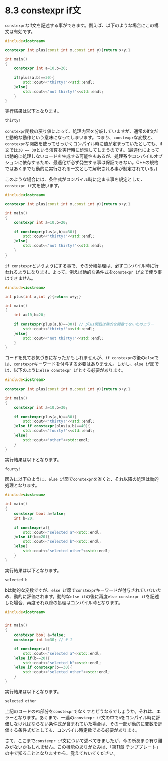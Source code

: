 # 8.3 constexpr if文

`constexpr`なif文を記述する事ができます。例えば、以下のような場合にこの構文は有効です。
```cpp
#include<iostream>

constexpr int plus(const int x,const int y){return x+y;}

int main()
{
	constexpr int a=10,b=20;
	
	if(plus(a,b)==30){
		std::cout<<"thirty!"<<std::endl;
	}else{
		std::cout<<"not thirty!"<<std::endl;
	}
}
```
実行結果は以下となります。
```cpp
thirty!
```
`constexpr`関数の戻り値によって、処理内容を分岐していますが、通常のif文だと動的な動作という意味になってしまいます。つまり、`constexpr`な変数と、`constexpr`な関数を使ってせっかくコンパイル時に値が定まっていたとしても、if文では`30 == 30`という演算を実行時に処理してしまうのです。(最適化によっては動的に処理しないコードを生成する可能性もあるが、処理系やコンパイルオプションに依存するため、最適化が必ず発生する事は保証できない。C++の規格ではあくまでも動的に実行される一文として解釈される事が制定されている。)

このような場合には、条件式がコンパイル時に定まる事を規定とした、`constexpr if`文を使います。
```cpp
#include<iostream>

constexpr int plus(const int x,const int y){return x+y;}

int main()
{
	constexpr int a=10,b=20;
	
	if constexpr(plus(a,b)==30){
		std::cout<<"thirty!"<<std::endl;
	}else{
		std::cout<<"not thirty!"<<std::endl;
	}
}
```
`if constexpr`というようにする事で、その分岐処理は、必ずコンパイル時に行われるようになります。よって、例えば動的な条件式を`constexpr if`文で使う事はできません。
```cpp
#include<iostream>

int plus(int x,int y){return x+y;}

int main()
{
	int a=10,b=20;
	
	if constexpr(plus(a,b)==30){ // plus関数は静的な関数でないためエラー
		std::cout<<"thirty!"<<std::endl;
	}else{
		std::cout<<"not thirty!"<<std::endl;
	}
}
```
コードを見てお気づきになったかもしれませんが、`if constexpr`の後の`else`では、`constexpr`キーワードを付与する必要はありません。しかし、`else if`節では、以下のように`else constexpr if`とする必要があります。
```cpp
#include<iostream>

constexpr int plus(const int x,const int y){return x+y;}

int main()
{
	constexpr int a=10,b=30;
	
	if constexpr(plus(a,b)==30){
		std::cout<<"thirty!"<<std::endl;
	}else if constexpr(plus(a,b)==40){
		std::cout<<"fourty!"<<std::endl;
	}else{
        std::cout<<"other"<<std::endl;
    }
}
```
実行結果は以下となります。
```cpp
fourty!
```
因みに以下のように、`else if`節で`constexpr`を省くと、それ以降の処理は動的処理となります。
```cpp
#include<iostream>

int main()
{
	constexpr bool a=false;
    int b=20;
    
	if constexpr(a){
		std::cout<<"selected a"<<std::endl;
	}else if(b==20){
        std::cout<<"selected b"<<std::endl;
    }else{
        std::cout<<"selected other"<<std::endl;
    }
}
```
実行結果は以下となります。
```cpp
selected b
```
bは動的な変数ですが、`else if`節で`constexpr`キーワードが付与されていないため、動的に評価されます。動的な`else if`の後に再度`else constexpr if`を記述した場合、再度それ以降の処理はコンパイル時となります。
```cpp
#include<iostream>


int main()
{
	constexpr bool a=false;
    constexpr int b=30; // # 1

	if constexpr(a){
		std::cout<<"selected a"<<std::endl;
	}else if(b==20){
        std::cout<<"selected b"<<std::endl;
    }else if constexpr(b==30){
        std::cout<<"selected other"<<std::endl;
    }
}
```
実行結果は以下となります。
```cpp
selected other
```
上記のコードの`#1`部分を`constexpr`でなくすとどうなるでしょうか。それは、エラーとなります。あくまで、一連の`constexpr if`文の中で`b`をコンパイル時に評価しなければならない条件式が含まれていた場合は、その一部が動的に変数を評価する条件式だとしても、コンパイル時定数である必要があります。

さて、ここまで`constexpr if`文について述べてきましたが、今の所あまり有り難みがないかもしれません。この機能のありがたみは、「第11章 テンププレート」の中で知ることとなりますから、覚えておいてください。